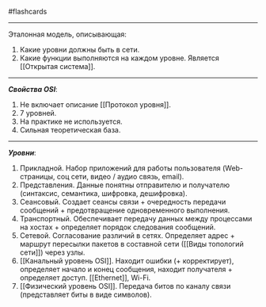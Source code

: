 #flashcards 
***
Эталонная модель, описывающая:
1. Какие уровни должны быть в сети.
2. Какие функции выполняются на каждом уровне.
Является [[Открытая система]].
***
***Свойства OSI***:
1. Не включает описание [[Протокол уровня]].
2. 7 уровней.
3. На практике не используется.
4. Сильная теоретическая база.
***
***Уровни***:
1. Прикладной.
	Набор приложений для работы пользователя (Web-страницы, соц сети, видео / аудио связь, email).
2. Представления.
	Данные понятны отправителю и получателю (синтаксис, семантика, шифровка, дешифровка).
3. Сеансовый.
	Создает сеансы связи + очередность передачи сообщений + предотвращение одновременного выполнения.
4. Транспортный.
	Обеспечивает передачу данных между процессами на хостах + определяет порядок следования сообщений.
5. Сетевой.
	Согласование различий в сетях. Определяет адрес + маршрут пересылки пакетов в составной сети ([[Виды топологий сети]]) через узлы.
6. [[Канальный уровень OSI]].
	Находит ошибки (+ корректирует), определяет начало и конец сообщения, находит получателя + определяет доступ. [[Ethernet]], Wi-Fi.
7. [[Физический уровень OSI]].
	Передача битов по каналу связи (представляет биты в виде символов).
